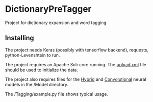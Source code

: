 # DictionaryPreTagger
Project for dictionary expansion and word tagging

## Installing

The project needs Keras (possibly with tensorflow backend), requests, python-Levenshtein to run.

The project requires an Apache Solr core running. The [upload.xml](https://drive.google.com/open?id=1aA4n-eIwl-NhdPPN2yz5tykxVMgsuhtl) file should be used to initialize the data.

The project also requires files for the [Hybrid](https://drive.google.com/file/d/1GTmrqkYGqa3p5bHjjJfUl3wABbDF2E_l/view?usp=sharing) and [Convolutional](https://drive.google.com/file/d/19chzUZ-hPXu0H3rD5CBI3I6Pv7T6SBmB/view?usp=sharing) neural models in the /Model directory.

The /Tagging/example.py file shows typical usage.
